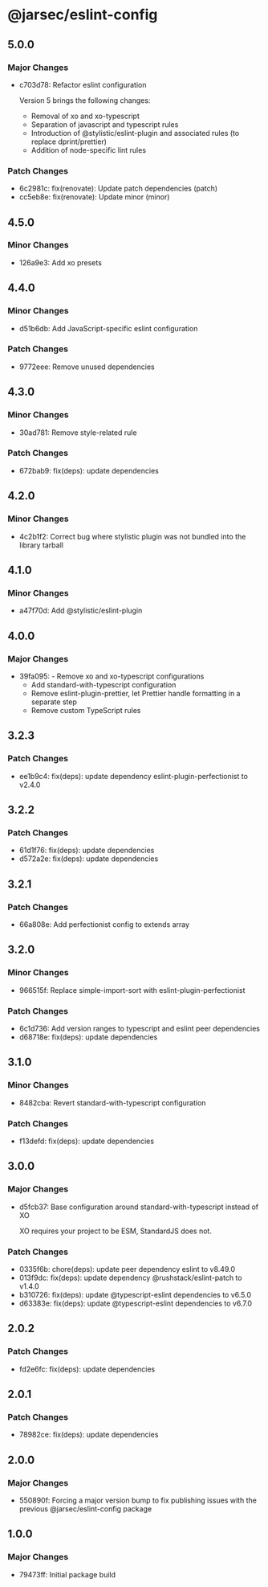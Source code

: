 # @jarsec/eslint-config

## 5.0.0

### Major Changes

- c703d78: Refactor eslint configuration

  Version 5 brings the following changes:

  - Removal of xo and xo-typescript
  - Separation of javascript and typescript rules
  - Introduction of @stylistic/eslint-plugin and associated rules (to replace dprint/prettier)
  - Addition of node-specific lint rules

### Patch Changes

- 6c2981c: fix(renovate): Update patch dependencies (patch)
- cc5eb8e: fix(renovate): Update minor (minor)

## 4.5.0

### Minor Changes

- 126a9e3: Add xo presets

## 4.4.0

### Minor Changes

- d51b6db: Add JavaScript-specific eslint configuration

### Patch Changes

- 9772eee: Remove unused dependencies

## 4.3.0

### Minor Changes

- 30ad781: Remove style-related rule

### Patch Changes

- 672bab9: fix(deps): update dependencies

## 4.2.0

### Minor Changes

- 4c2b1f2: Correct bug where stylistic plugin was not bundled into the library tarball

## 4.1.0

### Minor Changes

- a47f70d: Add @stylistic/eslint-plugin

## 4.0.0

### Major Changes

- 39fa095: - Remove xo and xo-typescript configurations
  - Add standard-with-typescript configuration
  - Remove eslint-plugin-prettier, let Prettier handle formatting in a separate step
  - Remove custom TypeScript rules

## 3.2.3

### Patch Changes

- ee1b9c4: fix(deps): update dependency eslint-plugin-perfectionist to v2.4.0

## 3.2.2

### Patch Changes

- 61d1f76: fix(deps): update dependencies
- d572a2e: fix(deps): update dependencies

## 3.2.1

### Patch Changes

- 66a808e: Add perfectionist config to extends array

## 3.2.0

### Minor Changes

- 966515f: Replace simple-import-sort with eslint-plugin-perfectionist

### Patch Changes

- 6c1d736: Add version ranges to typescript and eslint peer dependencies
- d68718e: fix(deps): update dependencies

## 3.1.0

### Minor Changes

- 8482cba: Revert standard-with-typescript configuration

### Patch Changes

- f13defd: fix(deps): update dependencies

## 3.0.0

### Major Changes

- d5fcb37: Base configuration around standard-with-typescript instead of XO

  XO requires your project to be ESM, StandardJS does not.

### Patch Changes

- 0335f6b: chore(deps): update peer dependency eslint to v8.49.0
- 013f9dc: fix(deps): update dependency @rushstack/eslint-patch to v1.4.0
- b310726: fix(deps): update @typescript-eslint dependencies to v6.5.0
- d63383e: fix(deps): update @typescript-eslint dependencies to v6.7.0

## 2.0.2

### Patch Changes

- fd2e6fc: fix(deps): update dependencies

## 2.0.1

### Patch Changes

- 78982ce: fix(deps): update dependencies

## 2.0.0

### Major Changes

- 550890f: Forcing a major version bump to fix publishing issues with the previous @jarsec/eslint-config package

## 1.0.0

### Major Changes

- 79473ff: Initial package build
